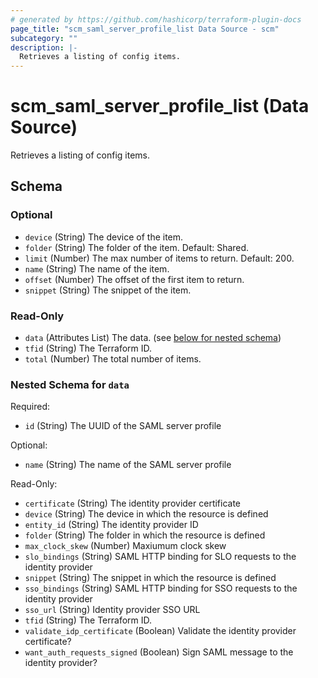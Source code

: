 ```yaml
---
# generated by https://github.com/hashicorp/terraform-plugin-docs
page_title: "scm_saml_server_profile_list Data Source - scm"
subcategory: ""
description: |-
  Retrieves a listing of config items.
---
```


# scm_saml_server_profile_list (Data Source)

Retrieves a listing of config items.



<!-- schema generated by tfplugindocs -->
## Schema

### Optional

- `device` (String) The device of the item.
- `folder` (String) The folder of the item. Default: Shared.
- `limit` (Number) The max number of items to return. Default: 200.
- `name` (String) The name of the item.
- `offset` (Number) The offset of the first item to return.
- `snippet` (String) The snippet of the item.

### Read-Only

- `data` (Attributes List) The data. (see [below for nested schema](#nestedatt--data))
- `tfid` (String) The Terraform ID.
- `total` (Number) The total number of items.

<a id="nestedatt--data"></a>
### Nested Schema for `data`

Required:

- `id` (String) The UUID of the SAML server profile

Optional:

- `name` (String) The name of the SAML server profile

Read-Only:

- `certificate` (String) The identity provider certificate
- `device` (String) The device in which the resource is defined
- `entity_id` (String) The identity provider ID
- `folder` (String) The folder in which the resource is defined
- `max_clock_skew` (Number) Maxiumum clock skew
- `slo_bindings` (String) SAML HTTP binding for SLO requests to the identity provider
- `snippet` (String) The snippet in which the resource is defined
- `sso_bindings` (String) SAML HTTP binding for SSO requests to the identity provider
- `sso_url` (String) Identity provider SSO URL
- `tfid` (String) The Terraform ID.
- `validate_idp_certificate` (Boolean) Validate the identity provider certificate?
- `want_auth_requests_signed` (Boolean) Sign SAML message to the identity provider?
